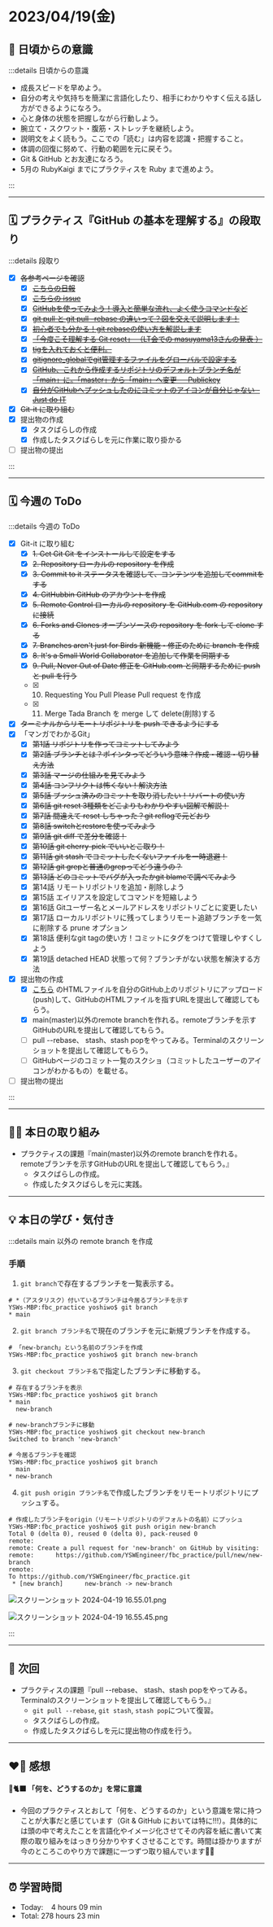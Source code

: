 # 2023/04/19(金)
## 🕺 日頃からの意識
:::details 日頃からの意識
- 成長スピードを早めよう。
- 自分の考えや気持ちを簡潔に言語化したり、相手にわかりやすく伝える話し方ができるようになろう。
- 心と身体の状態を把握しながら行動しよう。
- 腕立て・スクワット・腹筋・ストレッチを継続しよう。
- 説明文をよく読もう。ここでの「読む」は内容を認識・把握すること。
- 体調の回復に努めて、行動の範囲を元に戻そう。
- Git & GitHub とお友達になろう。
- 5月の RubyKaigi までにプラクティスを Ruby まで進めよう。

:::

---


## 🗓️ プラクティス『GitHub の基本を理解する』の段取り
:::details 段取り
- [x] ~~各参考ページを確認~~
  - [x] ~~[こちらの日報](https://bootcamp.fjord.jp/reports/24447#comment_48036)~~
  - [x] ~~[こちらの issue](https://github.com/jlord/patchwork/issues/27932)~~
  - [x] ~~[GitHubを使ってみよう！導入と簡単な流れ、よく使うコマンドなど](https://wp.yat-net.com/?p=3874)~~
  - [x] ~~[git pull と git pull –rebase の違いって？図を交えて説明します！](https://kray.jp/blog/git-pull-rebase/)~~
  - [x] ~~[初心者でも分かる！git rebaseの使い方を解説します](https://liginc.co.jp/web/tool/79390)~~
  - [x] ~~[「今度こそ理解する Git reset」 （LT会での masuyama13さんの発表 ）](https://speakerdeck.com/masuyama13/git-reset-200822)~~
  - [x] ~~[tigを入れておくと便利。](https://qiita.com/suino/items/b0dae7e00bd7165f79ea)~~
  - [x] ~~[gitignore_globalでgit管理するファイルをグローバルで設定する](https://qiita.com/miyarappo/items/66d6212d312a68fa3b99)~~
  - [x] ~~[GitHub、これから作成するリポジトリのデフォルトブランチ名が「main」に。「master」から「main」へ変更 － Publickey](https://www.publickey1.jp/blog/20/githubmainmastermain.html)~~
  - [x] ~~[自分がGitHubへプッシュしたのにコミットのアイコンが自分じゃない - Just do IT](https://k-koh.hatenablog.com/entry/2020/02/01/160119)~~
- [x] ~~Git-it に取り組む~~
- [x] 提出物の作成
   - [x] タスクばらしの作成
   - [x] 作成したタスクばらしを元に作業に取り掛かる
- [ ] 提出物の提出

:::

---


## 🗓️ 今週の ToDo
:::details 今週の ToDo
- [x] Git-it に取り組む
  - [x] ~~1. Get Git Git をインストールして設定をする~~
  - [x] ~~2. Repository ローカルの repository を作成~~
  - [x] ~~3. Commit to it ステータスを確認して、コンテンツを追加してcommitをする~~
  - [x] ~~4. GitHubbin GitHub のアカウントを作成~~
  - [x] ~~5. Remote Control ローカルの repository を GitHub.com の repository に接続~~
  - [x] ~~6. Forks and Clones オープンソースの repository を fork して clone する~~
  - [x] ~~7. Branches aren't just for Birds 新機能・修正のために branch を作成~~
  - [x] ~~8. It's a Small World Collaborator を追加して作業を同期する~~
  - [x] ~~9. Pull, Never Out of Date 修正を GitHub.com と同期するために push と pull を行う~~
  - [x] 10. Requesting You Pull Please Pull request を作成
  - [x] 11. Merge Tada Branch を merge して delete(削除)する
- [x] ~~ターミナルからリモートリポジトリを push できるようにする~~
- [x] 「マンガでわかるGit」
   - [x] ~~第1話 リポジトリを作ってコミットしてみよう~~
   - [x] ~~第2話 ブランチとは？ポインタってどういう意味？作成・確認・切り替え方法~~
   - [x] ~~第3話 マージの仕組みを見てみよう~~
   - [x] ~~第4話 コンフリクトは怖くない！解決方法~~
   - [x] ~~第5話 プッシュ済みのコミットを取り消したい！リバートの使い方~~
   - [x] ~~第6話 git reset 3種類をどこよりもわかりやすい図解で解説！~~
   - [x] ~~第7話 間違えて reset しちゃった？git reflogで元どおり~~
   - [x] ~~第8話 switchとrestoreを使ってみよう~~
   - [x] ~~第9話 git diff で差分を確認！~~
   - [x] ~~第10話 git cherry-pick でいいとこ取り！~~
   - [x] ~~第11話 git stash でコミットしたくないファイルを一時退避！~~
   - [x] ~~第12話 git grepと普通のgrepってどう違うの？~~
   - [x] ~~第13話 どのコミットでバグが入ったかgit blameで調べてみよう~~
   - [x] 第14話 リモートリポジトリを追加・削除しよう
   - [x] 第15話 エイリアスを設定してコマンドを短縮しよう
   - [x] 第16話 Gitユーザー名とメールアドレスをリポジトリごとに変更したい
   - [x] 第17話 ローカルリポジトリに残ってしまうリモート追跡ブランチを一気に削除する prune オプション
   - [x] 第18話 便利なgit tagの使い方！コミットにタグをつけて管理しやすくしよう
   - [x] 第19話 detached HEAD 状態って何？ブランチがない状態を解決する方法
- [x] 提出物の作成
   - [x] [こちら](https://gist.githubusercontent.com/machida/5b957d37fd644e2fea0003b4b656bc50/raw/19ec5179d3feb163721fee7ef872da688a3675eb/upload.html) のHTMLファイルを自分のGitHub上のリポジトリにアップロード(push)して、GitHubのHTMLファイルを指すURLを提出して確認してもらう。
   - [x] main(master)以外のremote branchを作れる。remoteブランチを示すGitHubのURLを提出して確認してもらう。
   - [ ] pull --rebase、 stash、stash popをやってみる。Terminalのスクリーンショットを提出して確認してもらう。
   - [ ] GitHubページのコミット一覧のスクショ（コミットしたユーザーのアイコンがわかるもの）を載せる。
- [ ] 提出物の提出

:::

---


## ✍🏻 本日の取り組み
- プラクティスの課題『main(master)以外のremote branchを作れる。remoteブランチを示すGitHubのURLを提出して確認してもらう。』
   - タスクばらしの作成。
   - 作成したタスクばらしを元に実践。

---


## 💡 本日の学び・気付き
:::details main 以外の remote branch を作成
### 手順
1. `git branch`で存在するブランチを一覧表示する。
```shell
# *（アスタリスク）付いているブランチは今居るブランチを示す
YSWs-MBP:fbc_practice yoshiwo$ git branch
* main
```

2. `git branch ブランチ名`で現在のブランチを元に新規ブランチを作成する。
```shell
# 「new-branch」という名前のブランチを作成
YSWs-MBP:fbc_practice yoshiwo$ git branch new-branch 
```

3. `git checkout ブランチ名`で指定したブランチに移動する。
```shell
# 存在するブランチを表示
YSWs-MBP:fbc_practice yoshiwo$ git branch
* main
  new-branch
  
# new-branchブランチに移動
YSWs-MBP:fbc_practice yoshiwo$ git checkout new-branch
Switched to branch 'new-branch'

# 今居るブランチを確認
YSWs-MBP:fbc_practice yoshiwo$ git branch
  main
* new-branch
```

4. `git push origin ブランチ名`で作成したブランチをリモートリポジトリにプッシュする。
```shell
# 作成したブランチをorigin（リモートリポジトリのデフォルトの名前）にプッシュ
YSWs-MBP:fbc_practice yoshiwo$ git push origin new-branch
Total 0 (delta 0), reused 0 (delta 0), pack-reused 0
remote: 
remote: Create a pull request for 'new-branch' on GitHub by visiting:
remote:      https://github.com/YSWEngineer/fbc_practice/pull/new/new-branch
remote: 
To https://github.com/YSWEngineer/fbc_practice.git
 * [new branch]      new-branch -> new-branch
```

![スクリーンショット 2024-04-19 16.55.01.png](https://bootcamp.fjord.jp/rails/active_storage/blobs/redirect/eyJfcmFpbHMiOnsibWVzc2FnZSI6IkJBaHBBK09FQXc9PSIsImV4cCI6bnVsbCwicHVyIjoiYmxvYl9pZCJ9fQ==--a5ab056e48e9eebf75f7a17997eacb7391973e2e/%E3%82%B9%E3%82%AF%E3%83%AA%E3%83%BC%E3%83%B3%E3%82%B7%E3%83%A7%E3%83%83%E3%83%88%202024-04-19%2016.55.01.png)

![スクリーンショット 2024-04-19 16.55.45.png](https://bootcamp.fjord.jp/rails/active_storage/blobs/redirect/eyJfcmFpbHMiOnsibWVzc2FnZSI6IkJBaHBBK0tFQXc9PSIsImV4cCI6bnVsbCwicHVyIjoiYmxvYl9pZCJ9fQ==--52685e15ac19edd3eca6f47e3fe8cc34d7d57dc7/%E3%82%B9%E3%82%AF%E3%83%AA%E3%83%BC%E3%83%B3%E3%82%B7%E3%83%A7%E3%83%83%E3%83%88%202024-04-19%2016.55.45.png)

:::

---


## 📍 次回
- プラクティスの課題『pull --rebase、 stash、stash popをやってみる。Terminalのスクリーンショットを提出して確認してもらう。』
   - `git pull --rebase`, `git stash`, `stash pop`について復習。
   - タスクばらしの作成。
   - 作成したタスクばらしを元に提出物の作成を行う。
---


## ❤️‍🔥 感想
#### 🐙🐈‍⬛ 「何を、どうするのか」を常に意識
- 今回のプラクティスとおして「何を、どうするのか」という意識を常に持つことが大事だと感じています（Git & GitHub においては特に!!!）。具体的には頭の中で考えたことを言語化やイメージ化させてその内容を紙に書いて実際の取り組みをはっきり分かりやすくさせることです。時間は掛かりますが今のところこのやり方で課題に一つずつ取り組んでいます✍🏻


---

## ⏰ 学習時間
- Today:&nbsp;&nbsp;&nbsp; 4 hours 09 min
- Total: 278 hours 23 min
